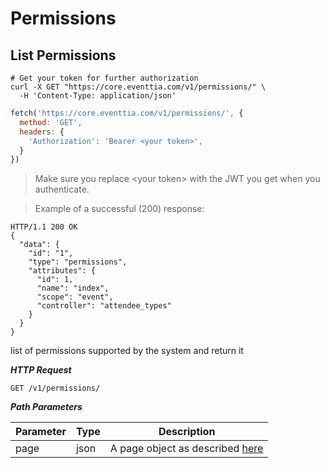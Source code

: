 # Permissions

## List Permissions

```shell
# Get your token for further authorization
curl -X GET "https://core.eventtia.com/v1/permissions/" \
  -H 'Content-Type: application/json'
```

```javascript
fetch('https://core.eventtia.com/v1/permissions/', {
  method: 'GET',
  headers: {
    'Authorization': 'Bearer <your token>',
  }
})
```
> Make sure you replace &lt;your token&gt; with the JWT you get when you authenticate. 

> Example of a successful (200) response:

```http
HTTP/1.1 200 OK
{
  "data": {
    "id": "1",
    "type": "permissions",
    "attributes": {
      "id": 1,
      "name": "index",
      "scope": "event",
      "controller": "attendee_types"
    }
  }
}
```
list of permissions supported by the system and return it

***HTTP Request***

`GET /v1/permissions/`

***Path Parameters***


Parameter |  Type   | Description
--------- | ------- | -----------
page | json | A page object as described <a href="#pagination">here</a>
